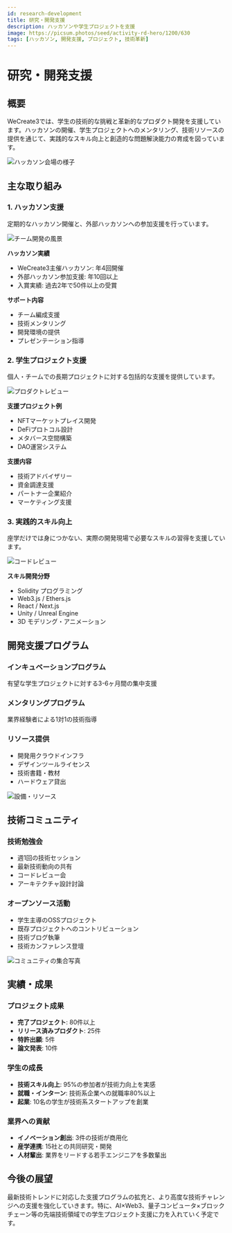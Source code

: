 ```yaml
---
id: research-development
title: 研究・開発支援
description: ハッカソンや学生プロジェクトを支援
image: https://picsum.photos/seed/activity-rd-hero/1200/630
tags: [ハッカソン, 開発支援, プロジェクト, 技術革新]
---
```


# 研究・開発支援

## 概要

WeCreate3では、学生の技術的な挑戦と革新的なプロダクト開発を支援しています。ハッカソンの開催、学生プロジェクトへのメンタリング、技術リソースの提供を通じて、実践的なスキル向上と創造的な問題解決能力の育成を図っています。

![ハッカソン会場の様子](https://picsum.photos/seed/activity-rd-hackathon/1200/700)

## 主な取り組み

### 1. ハッカソン支援

定期的なハッカソン開催と、外部ハッカソンへの参加支援を行っています。

![チーム開発の風景](https://picsum.photos/seed/activity-rd-teamdev/1200/700)

**ハッカソン実績**
- WeCreate3主催ハッカソン: 年4回開催
- 外部ハッカソン参加支援: 年10回以上
- 入賞実績: 過去2年で50件以上の受賞

**サポート内容**
- チーム編成支援
- 技術メンタリング
- 開発環境の提供
- プレゼンテーション指導

### 2. 学生プロジェクト支援

個人・チームでの長期プロジェクトに対する包括的な支援を提供しています。

![プロダクトレビュー](https://picsum.photos/seed/activity-rd-review/1200/700)

**支援プロジェクト例**
- NFTマーケットプレイス開発
- DeFiプロトコル設計
- メタバース空間構築
- DAO運営システム

**支援内容**
- 技術アドバイザリー
- 資金調達支援
- パートナー企業紹介
- マーケティング支援

### 3. 実践的スキル向上

座学だけでは身につかない、実際の開発現場で必要なスキルの習得を支援しています。

![コードレビュー](https://picsum.photos/seed/activity-rd-codereview/1200/700)

**スキル開発分野**
- Solidity プログラミング
- Web3.js / Ethers.js
- React / Next.js
- Unity / Unreal Engine
- 3D モデリング・アニメーション

## 開発支援プログラム

### インキュベーションプログラム
有望な学生プロジェクトに対する3-6ヶ月間の集中支援

### メンタリングプログラム
業界経験者による1対1の技術指導

### リソース提供
- 開発用クラウドインフラ
- デザインツールライセンス
- 技術書籍・教材
- ハードウェア貸出

![設備・リソース](https://picsum.photos/seed/activity-rd-lab/1200/700)

## 技術コミュニティ

### 技術勉強会
- 週1回の技術セッション
- 最新技術動向の共有
- コードレビュー会
- アーキテクチャ設計討論

### オープンソース活動
- 学生主導のOSSプロジェクト
- 既存プロジェクトへのコントリビューション
- 技術ブログ執筆
- 技術カンファレンス登壇

![コミュニティの集合写真](https://picsum.photos/seed/activity-rd-community/1200/700)

## 実績・成果

### プロジェクト成果
- **完了プロジェクト**: 80件以上
- **リリース済みプロダクト**: 25件
- **特許出願**: 5件
- **論文発表**: 10件

### 学生の成長
- **技術スキル向上**: 95%の参加者が技術力向上を実感
- **就職・インターン**: 技術系企業への就職率80%以上
- **起業**: 10名の学生が技術系スタートアップを創業

### 業界への貢献
- **イノベーション創出**: 3件の技術が商用化
- **産学連携**: 15社との共同研究・開発
- **人材輩出**: 業界をリードする若手エンジニアを多数輩出

## 今後の展望

最新技術トレンドに対応した支援プログラムの拡充と、より高度な技術チャレンジへの支援を強化していきます。特に、AI×Web3、量子コンピュータ×ブロックチェーン等の先端技術領域での学生プロジェクト支援に力を入れていく予定です。